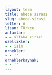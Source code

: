 ```yaml
---
layout: term
title: abece sırası
slug: abece-sirasi
letter: A
lisan: Türkçe
anlamlar:
- ► alfabe sırası
ozellikler:
- - isim
ornekler:
- - ''
orneklerkaynak:
- - ''
---
```

